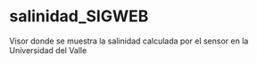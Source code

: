 # salinidad_SIGWEB
Visor donde se muestra la salinidad calculada por el sensor en la Universidad del Valle
